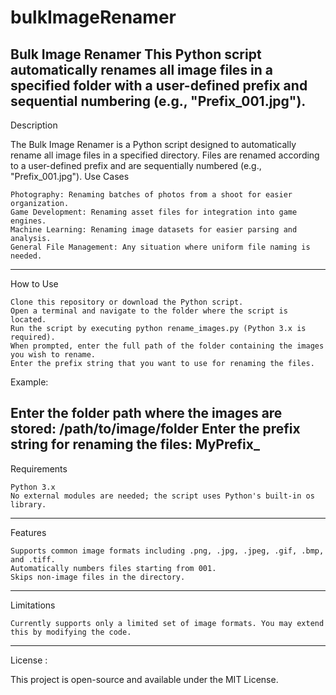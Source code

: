 # bulkImageRenamer
Bulk Image Renamer  This Python script automatically renames all image files in a specified folder with a user-defined prefix and sequential numbering (e.g., "Prefix_001.jpg").
-----------------------------------------------------------------------------------------------------------------------------

Description

The Bulk Image Renamer is a Python script designed to automatically rename all image files in a specified directory. Files are renamed according to a user-defined prefix and are sequentially numbered (e.g., "Prefix_001.jpg").
Use Cases

    Photography: Renaming batches of photos from a shoot for easier organization.
    Game Development: Renaming asset files for integration into game engines.
    Machine Learning: Renaming image datasets for easier parsing and analysis.
    General File Management: Any situation where uniform file naming is needed.
-----------------------------------------------------------------------------------------------------------------------------

How to Use

    Clone this repository or download the Python script.
    Open a terminal and navigate to the folder where the script is located.
    Run the script by executing python rename_images.py (Python 3.x is required).
    When prompted, enter the full path of the folder containing the images you wish to rename.
    Enter the prefix string that you want to use for renaming the files.

Example:

Enter the folder path where the images are stored: /path/to/image/folder
Enter the prefix string for renaming the files: MyPrefix_
-----------------------------------------------------------------------------------------------------------------------------

Requirements

    Python 3.x
    No external modules are needed; the script uses Python's built-in os library.
-----------------------------------------------------------------------------------------------------------------------------

Features

    Supports common image formats including .png, .jpg, .jpeg, .gif, .bmp, and .tiff.
    Automatically numbers files starting from 001.
    Skips non-image files in the directory.
-----------------------------------------------------------------------------------------------------------------------------

Limitations

    Currently supports only a limited set of image formats. You may extend this by modifying the code.
-----------------------------------------------------------------------------------------------------------------------------
License : 

This project is open-source and available under the MIT License.
